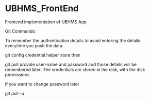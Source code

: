 # UBHMS_FrontEnd
Frontend implementation of UBHMS App



Git Commands:

To remember the authentication details to avoid entering the details everytime you push the data:

git config credential.helper store
then

 git pull
provide user-name and password and those details will be remembered later. The credentials are stored in the disk, with the disk permissions.

if you want to change password later

git pull -u 
